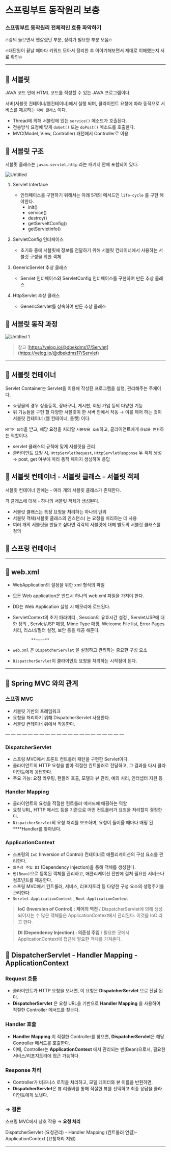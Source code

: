 # 스프링부트 동작원리 보충


### 스프링부트 동작원리 전체적인 흐름 파악하기

🔥강의 들으면서 헷갈렸던 부분, 정리가 필요한 부분 모음🔥

🔥대단원이 끝날 때마다 키워드 모아서 정리한 후 이야기해보면서 제대로 이해했는지 서로 확인🔥

---

## **🔹 서블릿**

JAVA 코드 안에 HTML 코드를 작성할 수 있는 JAVA 프로그램이다.

서버(서블릿 컨테이너/웹컨테이너)에서 실행 되며, 클라이언트 요청에 따라 동적으로 서비스를 제공하는
`자바 클래스` 이다.

- Thread에 의해 서블릿에 있는 `service()` 메소드가 호출된다.
- 전송방식 요청에 맞게 `doGet()` 또는 `doPost()` 메소드를 호출한다.
- MVC(Model, View, Controller) 패턴에서 Controller로 이용

## **🔹** 서블릿 구조

서블릿 클래스는 `javax.servlet.http` 라는 패키지 안에 포함되어 있다.

![Untitled](https://github.com/user-attachments/assets/5e8ae426-4ca4-4285-88ae-30b63b4332c2)

1. Servlet Interface
    - 인터페이스를 구현하기 위해서는 아래 5개의 메서드인 `life-cycle` 를 구현 해야한다.
        - init()
        - service()
        - destroy()
        - getServeltConfig()
        - getServletinfo()

1. ServletConfig 인터페이스
    - 초기화 중에 서블릿에 정보를 전달하기 위해 서블릿 컨테이너에서 사용하는 서블릿 구성을 위한 객체

1. GenericServlet 추상 클래스
    - Servlet 인터페이스와 ServletConfig 인터페이스를 구현하여 만든 추상 클래스

1. HttpServlet 추상 클래스
    - GenericServlet를 상속하여 만든 추상 클래스

## **🔹** 서블릿 동작 과정

![Untitled 1](https://github.com/user-attachments/assets/51f682c0-818f-4135-96d5-4cb0900a5bbc)

> 참고
> [https://velog.io/@dbekdms17/Servlet](https://velog.io/@dbekdms17/Servlet)

---

## **🔹 서블릿 컨테이너**

Servlet Container는 Servlet을 이용해 작성된 프로그램을 실행, 관리해주는 주체이다.

- 쇼핑몰의 경우 상품등록, 장바구니, 게시판, 회원 가입 등의 다양한 기능
- 위 기능들을 구현 할 다양한 서블릿이 한 서버 안에서 작동
→ 이를 제어 하는 것이 서블릿 컨테이너 (웹 컨테이너, 톰켓) 이다.

`HTTP 요청`을 받고, 해당 요청을 처리할 `서블릿을 호출`하고, 클라이언트에게 `응답을 반환`하는 역할이다. 

- servlet 클래스의 규칙에 맞게 서블릿을 관리
- 클라이언트 요청 시, `HttpServletRequest`, `HttpServletResponse` 두 객체 생성 
→ post, get 여부에 따라 동적 페이지 생성하여 응답

## **🔹 서블릿 컨테이너 - 서블릿 클래스 - 서블릿 객체**

서블릿 컨테이너 안에는 - 여러 개의 서블릿 클래스가 존재한다. 

각 클래스에 대해 - 하나의 서블릿 객체가 생성된다.

- 서블릿 클래스는 특정 요청을 처리하는 하나의 단위
- 서블릿 객체(서블릿 클래스의 인스턴스) 는 요청을 처리하는 데 사용
- 여러 개의 서블릿을 만들고 싶다면 각각의 서블릿에 대해 별도의 서블릿 클래스를 정의

## **🔹 스프링 컨테이너**

---

## **🔹 web.xml**

- WebApplication의 설정을 위한 xml 형식의 파일
- 모든 Web application은 반드시 하나의 web.xml 파일을 가져야 한다.
- DD는 Web Application 실행 시 메모리에 로드된다.
- ServletContext의 초기 파라미터 , Session의 유효시간 설정 , Servlet/JSP에 대한 정의 , Servlet/JSP 매핑, Mime Type 매핑, Welcome File list, Error Pages 처리, 리스너/필터 설정, 보안 등을 제공 해준다.

              **~~~~**

- `web.xml` 은 `DispatcherServlet` 을 설정하고 관리하는 중요한 구성 요소
- `DispatcherServlet`이 클라이언트 요청을 처리하는 시작점이 된다.

---

## **🔹 Spring MVC 와의 관계**

### **스프링 MVC**

- 서블릿 기반의 프레임워크
- 요청을 처리하기 위해 DispatcherServlet 사용한다.
- 서블릿 컨테이너 위에서 작동한다.

— — — — — — — — — — — — — — — — — — — — —

### **DispatcherServlet**

- 스프링 MVC에서 프론트 컨트롤러 패턴을 구현한 Servlet이다.
- 클라이언트의 HTTP 요청을 받아 적절한 컨트롤러로 전달하고, 그 결과를 다시 클라이언트에게 응답한다.
- 주요 기능: 요청 라우팅, 핸들러 호출, 모델과 뷰 관리, 예외 처리, 인터셉터 지원 등

### **Handler Mapping**

- 클라이언트의 요청을 적절한 컨트롤러 메서드에 매핑하는 역할
- 요청 URL, HTTP 메서드 등을 기준으로 어떤 컨트롤러가 요청을 처리할지 결정한다.
- `DispatcherServlet`의 요청 처리를 보조하며, 요청이 들어올 때마다 매핑 된 ****Handler를 찾아낸다.

### **ApplicationContext**

- 스프링의 `IoC` (Inversion of Control) 컨테이너로 애플리케이션의 구성 요소를 관리한다.
- `의존성 주입 DI` (Dependency Injection)을 통해 객체를 생성한다.
- `빈(Bean)`으로 등록된 객체를 관리하고, 애플리케이션 전반에 걸쳐 필요한 서비스나 컴포넌트를 제공한다.
- 스프링 MVC에서 컨트롤러, 서비스, 리포지토리 등 다양한 구성 요소의 생명주기를 관리한다.
- `Servlet-ApplicationContext` , `Root-ApplicationContext`

> **IoC (Inversion of Control) : 제어의 역전**  /
DispatcherServlet에 의해 생성되어지는 수 많은 객체들은 ApplicationContext에서 관리된다. 
이것을 IoC 라고 한다.
> 

> **DI (Dependency Injection) : 의존성 주입** /
필요한 곳에서 ApplicationContext에 접근해 필요한 객체를 가져온다.
> 

## **🔹 DispatcherServlet - Handler Mapping - ApplicationContext**

### **Request 흐름**

- 클라이언트가 HTTP 요청을 보내면, 이 요청은 **DispatcherServlet** 으로 전달 된다.
- **DispatcherServlet** 은 요청 URL을 기반으로 **Handler Mapping** 을 사용하여 적절한 Controller 메서드를 찾는다.

### Handler 호출

- **Handler Mapping** 이 적절한 Controller를 찾으면, **DispatcherServlet**은 해당 Controller 메서드를 호출한다.
- 이때, Controller는 **ApplicationContext** 에서 관리되는 빈(Bean)으로서, 필요한 서비스/리포지토리에 접근 가능하다.

### Response 처리

- Controller가 비즈니스 로직을 처리하고, 모델 데이터와 뷰 이름을 반환하면,
- **DispatcherServlet**은 뷰 리졸버를 통해 적절한 뷰를 선택하고 최종 응답을 클라이언트에게 보낸다.

### → 결론

스프링 MVC에서 상호 작용 → **요청 처리**

DispatcherServlet (요청관리) - Handler Mapping (컨트롤러 연결)- ApplicationContext  (요청처리 지원)

---
